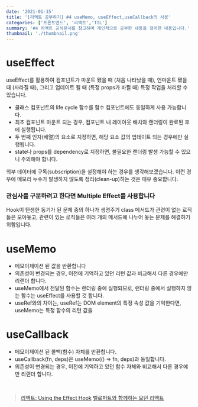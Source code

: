 ```yaml
---
date: '2021-01-15'
title: '[리액트 공부하기] #4 useMemo, useEffect,useCallback의 사용' 
categories: ['프론트엔드', '리액트','TIL']
summary: '#4 리액트 공식문서를 참고하며 개인적으로 공부한 내용을 정리한 내용입니다.'
thumbnail: './thumbnail.png'
---
```


# useEffect

useEffect를 활용하여 컴포넌트가 마운트 됐을 때 (처음 나타났을 때), 언마운트 됐을 때 (사라질 때), 그리고 업데이트 될 때 (특정 props가 바뀔 때) 특정 작업을 처리할 수 있습니다.

- 클래스 컴포넌트의 life cycle 함수를 함수 컴포넌트에도 동일하게 사용 가능합니다.
- 최초 컴포넌트 마운트 되는 경우, 컴포넌트 내 레이아웃 배치와 랜더링이 완료된 후에 실행됩니다.
- 두 번째 인자(배열)의 요소로 지정하면, 해당 요소 값의 업데이트 되는 경우에만 실행됩니다.
- state나 props를 dependency로 지정하면, 불필요한 랜더링 발생 가능할 수 있으니 주의해야 합니다.

외부 데이터에 구독(subscription)을 설정해야 하는 경우를 생각해보겠습니다. 이런 경우에 메모리 누수가 발생하지 않도록 정리(clean-up)하는 것은 매우 중요합니다. 



### 관심사를 구분하려고 한다면 Multiple Effect를 사용합니다

Hook이 탄생한 동기가 된 문제 중의 하나가 생명주기 class 메서드가 관련이 없는 로직들은 모아놓고, 관련이 있는 로직들은 여러 개의 메서드에 나누어 놓는 문제를 해결하기 위함입니다.



# useMemo
- 메모이제이션 된 값을 반환합니다
- 의존성이 변경되는 경우, 이전에 기억하고 있던 리턴 값과 비교해서 다른 경우에만 리랜더 합니다.
- useMemo에서 전달된 함수는 랜더링 중에 실행되므로, 랜더링 중에서 실행하지 않는 함수는 useEffect를 사용할 것 합니다.
- useRef와의 차이는, useRef는 DOM element의 특정 속성 값을 기억한다면, useMemo는 특정 함수의 리턴 값을 



# useCallback
- 메모이제이션 된 콜백(함수) 자체를 반환합니다.
- useCallback(fn, deps)은 useMemo(() => fn, deps)과 동일합니다.
- 의존성이 변경되는 경우, 이전에 기억하고 있던 함수 자체와 비교해서 다른 경우에만 리랜더 합니다.


<br/>

> [리액트: Using the Effect Hook](https://ko.reactjs.org/docs/hooks-effect.html)
> [벨로퍼트와 함께하는 모던 리액트](https://react.vlpt.us/basic/16-useEffect.html)